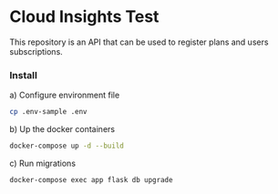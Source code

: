 # Cloud Insights Test

This repository is an API that can be used to register plans and users subscriptions.

### Install

a) Configure environment file

```bash
cp .env-sample .env
```

b) Up the docker containers

```bash
docker-compose up -d --build
```

c)  Run migrations

```bash
docker-compose exec app flask db upgrade  
```